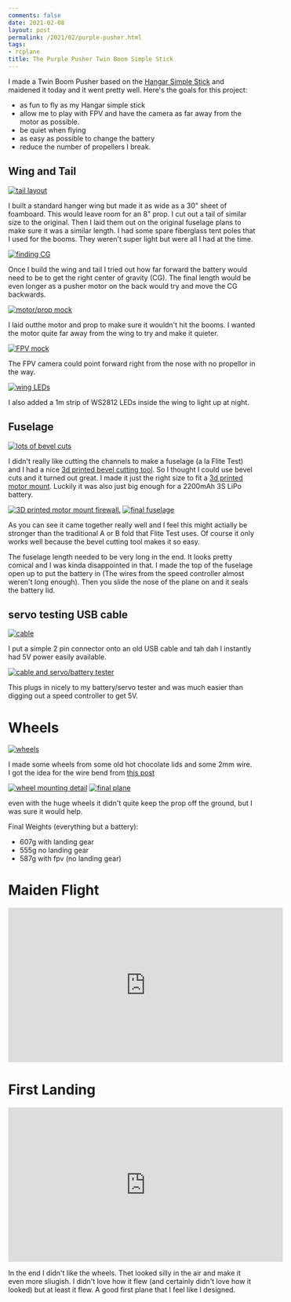 ```yaml
---
comments: false
date: 2021-02-08
layout: post
permalink: /2021/02/purple-pusher.html
tags:
- rcplane
title: The Purple Pusher Twin Boom Simple Stick
---
```

I made a Twin Boom Pusher based on the [Hangar Simple Stick](https://www.flitetest.com/articles/simple-stick) and maidened it today and it went pretty well. Here's the goals for this project:

* as fun to fly as my Hangar simple stick
* allow me to play with FPV and have the camera as far away from the motor as possible.
* be quiet when flying
* as easy as possible to change the battery
* reduce the number of propellers I break.

## Wing and Tail

[![tail layout](/assets/images/2021-02-05-pushy/IMG_3167.sml.jpg)](/assets/images/2021-02-05-pushy/IMG_3167.jpeg)

I built a standard hanger wing but made it as wide as a 30" sheet of foamboard. This would leave room for an 8" prop. I cut out a tail of similar size to the original. Then I laid them out on the original fuselage plans to make sure it was a similar length. I had some spare fiberglass tent poles that I used for the booms. They weren't super light but were all I had at the time.

[![finding CG](/assets/images/2021-02-05-pushy/IMG_3179.sml.jpg)](/assets/images/2021-02-05-pushy/IMG_3179.jpeg)

Once I build the wing and tail I tried out how far forward the battery would need to be to get the right center of gravity (CG). The final length would be even longer as a pusher motor on the back would try and move the CG backwards.

[![motor/prop mock](/assets/images/2021-02-05-pushy/IMG_3174.sml.jpg)](/assets/images/2021-02-05-pushy/IMG_3174.jpeg)

I laid outthe motor and prop to make sure it wouldn't hit the booms. I wanted the motor quite far away from the wing to try and make it quieter.

[![FPV mock](/assets/images/2021-02-05-pushy/IMG_3175.sml.jpg)](/assets/images/2021-02-05-pushy/IMG_3175.jpeg)

The FPV camera could point forward right from the nose with no propellor in the way.

[![wing LEDs](/assets/images/2021-02-05-pushy/IMG_3176.sml.jpg)](/assets/images/2021-02-05-pushy/IMG_3176.jpeg)

I also added a 1m strip of WS2812 LEDs inside the wing to light up at night.

## Fuselage

[![lots of bevel cuts](/assets/images/2021-02-05-pushy/IMG_3157.sml.jpg)](/assets/images/2021-02-05-pushy/IMG_3157.jpeg)

I didn't really like cutting the channels to make a fuselage (a la Flite Test) and I had a nice [3d printed bevel cutting tool](https://www.thingiverse.com/thing:1358344). So I thought I could use bevel cuts and it turned out great. I made it just the right size to fit a [3d printed motor mount](https://www.thingiverse.com/thing:2726873). Luckily it was also just big enough for a 2200mAh 3S LiPo battery.

[![3D printed motor mount firewall.](/assets/images/2021-02-05-pushy/IMG_3158.sml.jpg)](/assets/images/2021-02-05-pushy/IMG_3158.jpeg)
[![final fuselage](/assets/images/2021-02-05-pushy/IMG_3159.sml.jpg)](/assets/images/2021-02-05-pushy/IMG_3159.jpeg)

As you can see it came together really well and I feel this might actially be stronger than the traditional A or B fold that Flite Test uses. Of course it only works well because the bevel cutting tool makes it so easy.

The fuselage length needed to be very long in the end. It looks pretty comical and I was kinda disappointed in that. I made the top of the fuselage open up to put the battery in (The wires from the speed controller almost weren't long enough). Then you slide the nose of the plane on and it seals the battery lid.

## servo testing USB cable

[![cable](/assets/images/2021-02-05-pushy/IMG_3188.sml.jpg)](/assets/images/2021-02-05-pushy/IMG_3188.jpeg)

I put a simple 2 pin connector onto an old USB cable and tah dah I instantly had 5V power easily available.

[![cable and servo/battery tester](/assets/images/2021-02-05-pushy/IMG_3189.sml.jpg)](/assets/images/2021-02-05-pushy/IMG_3189.jpeg)

This plugs in nicely to my battery/servo tester and was much easier than digging out a speed controller to get 5V.

# Wheels

[![wheels](/assets/images/2021-02-05-pushy/IMG_3196.sml.jpg)](/assets/images/2021-02-05-pushy/IMG_3196.jpeg)

I made some wheels from some old hot chocolate lids and some 2mm wire. I got the idea for the wire bend from [this post](https://www.rcgroups.com/forums/showpost.php?p=11706082&postcount=2)

[![wheel mounting detail](/assets/images/2021-02-05-pushy/IMG_3197.sml.jpg)](/assets/images/2021-02-05-pushy/IMG_3197.jpeg)
[![final plane](/assets/images/2021-02-05-pushy/IMG_3205.sml.jpg)](/assets/images/2021-02-05-pushy/IMG_3205.jpeg)

even with the huge wheels it didn't quite keep the prop off the ground, but I was sure it would help.

Final Weights (everything but a battery):

* 607g with landing gear
* 555g no landing gear
* 587g with fpv (no landing gear)

# Maiden Flight

<iframe width="560" height="315" src="https://www.youtube.com/embed/anrWPzKZT7g" title="YouTube video player" frameborder="0" allow="accelerometer; autoplay; clipboard-write; encrypted-media; gyroscope; picture-in-picture" allowfullscreen></iframe>

# First Landing

<iframe width="560" height="315" src="https://www.youtube.com/embed/KC---gZ73AU" title="YouTube video player" frameborder="0" allow="accelerometer; autoplay; clipboard-write; encrypted-media; gyroscope; picture-in-picture" allowfullscreen></iframe>

In the end I didn't like the wheels. Thet looked silly in the air and make it even more sliugish. I didn't love how it flew (and certainly didn't love how it looked) but at least it flew. A good first plane that I feel like I designed.
